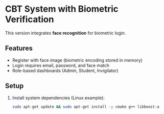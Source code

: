 # CBT System with Biometric Verification

This version integrates **face recognition** for biometric login.

## Features
- Register with face image (biometric encoding stored in memory)
- Login requires email, password, and face match
- Role-based dashboards (Admin, Student, Invigilator)

## Setup
1. Install system dependencies (Linux example):
   ```bash
   sudo apt-get update && sudo apt-get install -y cmake g++ libboost-all-dev
